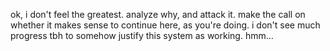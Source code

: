 ok, i don't feel the greatest. analyze why, and attack it.
make the call on whether it makes sense to continue here, as you're doing. i don't see much progress tbh to somehow justify this system as working. hmm...

